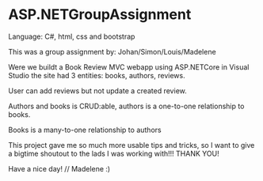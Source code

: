 # ASP.NETGroupAssignment

Language: C#, html, css and bootstrap

This was a group assignment by: Johan/Simon/Louis/Madelene

Were we buildt a Book Review MVC webapp using ASP.NETCore in Visual Studio
the site had 3 entities: books, authors, reviews.

User can add reviews but not update a created review.

Authors and books is CRUD:able, authors is a one-to-one relationship to books.

Books is a many-to-one relationship to authors

This project gave me so much more usable tips and tricks, so I want to give a
bigtime shoutout to the lads I was working with!!! THANK YOU!

Have a nice day! // Madelene :)
